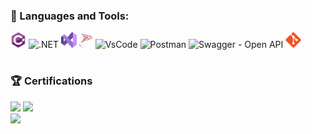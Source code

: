### 🚀 Languages and Tools:</summary>

<p align="left">

<img height="25" src="https://raw.githubusercontent.com/devicons/devicon/master/icons/csharp/csharp-original.svg" title="C#" alt="C#" /></code>
<img height="25" src="https://www.vectorlogo.zone/logos/dotnet/dotnet-icon.svg" title=".NET" alt=".NET" /></code>
<img height="25" src="https://github.com/angelicafranca94/angelicafranca/blob/main/logos/Microsoft_Visual_Studio_2022.png" title="VisualStudio" alt="VisualStudio" /></code>
<img width="22" height="25" src="https://github.com/angelicafranca94/angelicafranca/blob/main/logos/microsoft-sql-server.png" title="SQL Server" alt="SQL Server"/></code>
<img height="25" src="https://www.vectorlogo.zone/logos/visualstudio_code/visualstudio_code-icon.svg" title="VsCode" alt="VsCode">
<img width="25" height="25" src="https://www.vectorlogo.zone/logos/getpostman/getpostman-icon.svg" title="Postman" alt="Postman" /></code>
<img width="25" height="25" src="https://www.vectorlogo.zone/logos/openapis/openapis-icon.svg" title="Swagger - Open API" alt="Swagger - Open API" /></code>
<img height="25" src="https://raw.githubusercontent.com/devicons/devicon/master/icons/git/git-original.svg" title="GIT" alt="GIT">

</p>

 #

 ### 🏆 Certifications</b></summary>
<div align="left">
<img height="180em" src="https://github-readme-stats.vercel.app/api/top-langs/?username=leandrocgsi&show_icons=true&hide_border=true&layout=compact&langs_count=8&theme=default"/>	
<img height="180em" src="https://github-readme-stats.vercel.app/api?username=leandrocgsi&show_icons=true&hide_border=true&count_private=true&include_all_commits=true&theme=default" />
</div>
<img height="180em" src="https://github-readme-streak-stats.herokuapp.com/?user=leandrocgsi&show_icons=true&hide_border=true&count_private=true&include_all_commits=true&theme=default" />
</div>